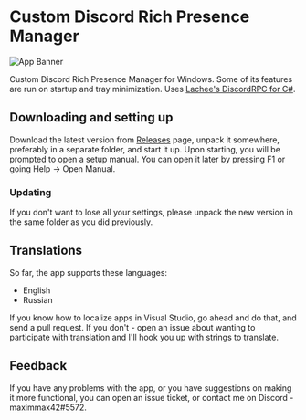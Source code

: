 # Custom Discord Rich Presence Manager
![App Banner](https://repository-images.githubusercontent.com/158286982/e4ddf080-8be6-11e9-8596-b1208b88eda2)

Custom Discord Rich Presence Manager for Windows. Some of its features are run on startup and tray minimization. Uses [Lachee's DiscordRPC for C#](https://github.com/Lachee/discord-rpc-csharp).

## Downloading and setting up
Download the latest version from [Releases](https://github.com/maximmax42/Discord-CustomRP/releases) page, unpack it somewhere, preferably in a separate folder, and start it up. Upon starting, you will be prompted to open a setup manual. You can open it later by pressing F1 or going Help -> Open Manual.
### Updating
If you don't want to lose all your settings, please unpack the new version in the same folder as you did previously.

## Translations
So far, the app supports these languages:
* English
* Russian

If you know how to localize apps in Visual Studio, go ahead and do that, and send a pull request. If you don't - open an issue about wanting to participate with translation and I'll hook you up with strings to translate.

## Feedback
If you have any problems with the app, or you have suggestions on making it more functional, you can open an issue ticket, or contact me on Discord - maximmax42#5572.
